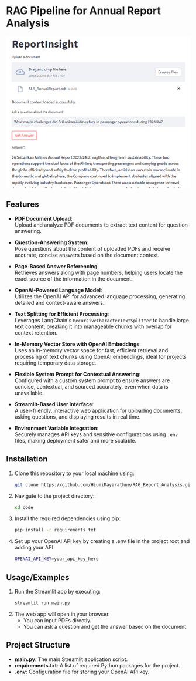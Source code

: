 # RAG Pipeline for Annual Report Analysis

![UI](UI.PNG)

## Features
- **PDF Document Upload**:  
  Upload and analyze PDF documents to extract text content for question-answering.

- **Question-Answering System**:  
  Pose questions about the content of uploaded PDFs and receive accurate, concise answers based on the document context.

- **Page-Based Answer Referencing**:  
  Retrieves answers along with page numbers, helping users locate the exact source of the information in the document.

- **OpenAI-Powered Language Model**:  
  Utilizes the OpenAI API for advanced language processing, generating detailed and context-aware answers.

- **Text Splitting for Efficient Processing**:  
  Leverages LangChain's `RecursiveCharacterTextSplitter` to handle large text content, breaking it into manageable chunks with overlap for context retention.

- **In-Memory Vector Store with OpenAI Embeddings**:  
  Uses an in-memory vector space for fast, efficient retrieval and processing of text chunks using OpenAI embeddings, ideal for projects requiring temporary data storage.

- **Flexible System Prompt for Contextual Answering**:  
  Configured with a custom system prompt to ensure answers are concise, contextual, and sourced accurately, even when data is unavailable.

- **Streamlit-Based User Interface**:  
  A user-friendly, interactive web application for uploading documents, asking questions, and displaying results in real time.

- **Environment Variable Integration**:  
  Securely manages API keys and sensitive configurations using `.env` files, making deployment safer and more scalable.

## Installation
1. Clone this repository to your local machine using:
   ```bash
   git clone https://github.com/HiumiDayarathne/RAG_Report_Analysis.git

2. Navigate to the project directory:
   ```bash
   cd code
   
3. Install the required dependencies using pip:
   ```bash
   pip install -r requirements.txt

4. Set up your OpenAI API key by creating a .env file in the project root and adding your API
   ```bash
   OPENAI_API_KEY=your_api_key_here

## Usage/Examples

1. Run the Streamlit app by executing:
   ```bash
   streamlit run main.py

2. The web app will open in your browser.
   - You can input PDFs directly.
   - You can ask a question and get the answer based on the document.

## Project Structure
- **main.py**: The main Streamlit application script.
- **requirements.txt**: A list of required Python packages for the project.
- **.env**: Configuration file for storing your OpenAI API key.
